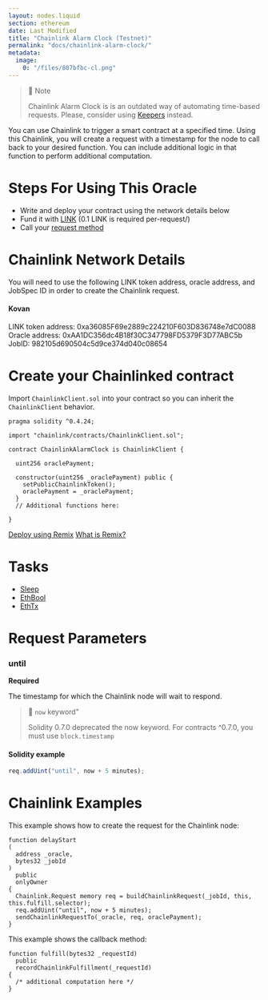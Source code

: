 ```yaml
---
layout: nodes.liquid
section: ethereum
date: Last Modified
title: "Chainlink Alarm Clock (Testnet)"
permalink: "docs/chainlink-alarm-clock/"
metadata:
  image:
    0: "/files/807bfbc-cl.png"
---
```


> 🚧 Note
>
> Chainlink Alarm Clock is is an outdated way of automating time-based requests. Please, consider using [Keepers](../chainlink-keepers/introduction/) instead.


You can use Chainlink to trigger a smart contract at a specified time. Using this Chainlink, you will create a request with a timestamp for the node to call back to your desired function. You can include additional logic in that function to perform additional computation.

# Steps For Using This Oracle

- Write and deploy your contract using the network details below
- Fund it with [LINK](../link-token-contracts/) (0.1 LINK is required per-request/)
- Call your [request method](./#chainlink-examples)

# Chainlink Network Details

You will need to use the following LINK token address, oracle address, and JobSpec ID in order to create the Chainlink request.


#### Kovan
LINK token address: 0xa36085F69e2889c224210F603D836748e7dC0088
Oracle address: 0xAA1DC356dc4B18f30C347798FD5379F3D77ABC5b
JobID:  982105d690504c5d9ce374d040c08654

# Create your Chainlinked contract

Import `ChainlinkClient.sol` into your contract so you can inherit the `ChainlinkClient` behavior.

```solidity
pragma solidity ^0.4.24;

import "chainlink/contracts/ChainlinkClient.sol";

contract ChainlinkAlarmClock is ChainlinkClient {

  uint256 oraclePayment;

  constructor(uint256 _oraclePayment) public {
    setPublicChainlinkToken();
    oraclePayment = _oraclePayment;
  }
  // Additional functions here:

}
```

<div class="remix-callout">
  <a href="https://remix.ethereum.org/#url=https://docs.chain.link/samples/DataProviders/AlarmClock.sol" target="_blank" >Deploy using Remix</a>
    <a href="../deploy-your-first-contract/" >What is Remix?</a>
</div>

# Tasks

- [Sleep](../core-adapters/#sleep)
- [EthBool](../core-adapters/#ethbool)
- [EthTx](../core-adapters/#ethtx)

# Request Parameters

### until

**Required**

The timestamp for which the Chainlink node will wait to respond.

> 🚧 `now` keyword"
>
> Solidity 0.7.0 deprecated the now keyword. For contracts ^0.7.0, you must use `block.timestamp`

#### Solidity example

```javascript
req.addUint("until", now + 5 minutes);
```

# Chainlink Examples

This example shows how to create the request for the Chainlink node:

```solidity
function delayStart
(
  address _oracle,
  bytes32 _jobId
)
  public
  onlyOwner
{
  Chainlink.Request memory req = buildChainlinkRequest(_jobId, this, this.fulfill.selector);
  req.addUint("until", now + 5 minutes);
  sendChainlinkRequestTo(_oracle, req, oraclePayment);
}
```

This example shows the callback method:

```solidity
function fulfill(bytes32 _requestId)
  public
  recordChainlinkFulfillment(_requestId)
{
  /* additional computation here */
}
```
